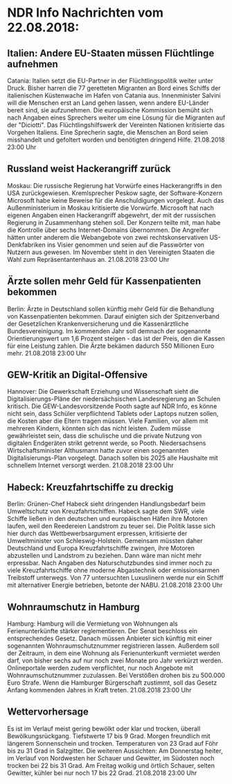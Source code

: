 # NDR Info Nachrichten vom 22.08.2018:


## Italien: Andere EU-Staaten müssen Flüchtlinge aufnehmen
Catania: Italien setzt die EU-Partner in der Flüchtlingspolitik weiter unter Druck. Bisher harren die 77 geretteten Migranten an Bord eines Schiffs der italienischen Küstenwache im Hafen von Catania aus. Innenminister Salvini will die Menschen erst an Land gehen lassen, wenn andere EU-Länder bereit sind, sie aufzunehmen. Die europäische Kommission bemüht sich nach Angaben eines Sprechers weiter um eine Lösung für die Migranten auf der "Diciotti". Das Flüchtlingshilfswerk der Vereinten Nationen kritisierte das Vorgehen Italiens. Eine Sprecherin sagte, die Menschen an Bord seien misshandelt und gefoltert worden und benötigten dringend Hilfe. 21.08.2018 23:00 Uhr 

## Russland weist Hackerangriff zurück
Moskau: Die russische Regierung hat Vorwürfe eines Hackerangriffs in den USA zurückgewiesen. Kremlsprecher Peskow sagte, der Software-Konzern Microsoft habe keine Beweise für die Anschuldigungen vorgelegt. Auch das Außenministerium in Moskau kritisierte die Vorwürfe. Microsoft hat nach eigenen Angaben einen Hackerangriff abgewehrt, der mit der russischen Regierung in Zusammenhang stehen soll. Der Konzern teilte mit, man habe die Kontrolle über sechs Internet-Domains übernommen. Die Angreifer hätten unter anderem die Webangebote von zwei rechtskonservativen US-Denkfabriken ins Visier genommen und seien auf die Passwörter von Nutzern aus gewesen. Im November steht in den Vereinigten Staaten die Wahl zum Repräsentantenhaus an. 21.08.2018 23:00 Uhr 

## Ärzte sollen mehr Geld für Kassenpatienten bekommen
Berlin: Ärzte in Deutschland sollen künftig mehr Geld für die Behandlung von Kassenpatienten bekommen. Darauf einigten sich der Spitzenverband der Gesetzlichen Krankenversicherung und die Kassenärztliche Bundesvereinigung. Im kommenden Jahr soll demnach der sogenannte Orientierungswert um 1,6 Prozent steigen - das ist der Preis, den die Kassen für eine Leistung zahlen. Die Ärzte bekämen dadurch 550 Millionen Euro mehr. 21.08.2018 23:00 Uhr 

## GEW-Kritik an Digital-Offensive
Hannover: Die Gewerkschaft Erziehung und Wissenschaft sieht die Digitalisierungs-Pläne der niedersächsischen Landesregierung an Schulen kritisch. Die GEW-Landesvorsitzende Pooth sagte auf NDR Info, es könne nicht sein, dass Schüler verpflichtend Tablets oder Laptops nutzen sollen, die Kosten aber die Eltern tragen müssen. Viele Familien, vor allem mit mehreren Kindern, könnten sich das nicht leisten. Zudem müsse gewährleistet sein, dass die schulische und die private Nutzung von digitalen Endgeräten strikt getrennt werde, so Pooth. Niedersachsens Wirtschaftsminister Althusmann hatte zuvor einen sogenannten Digitalisierungs-Plan vorgelegt. Danach sollen bis 2025 alle Haushalte mit schnellem Internet versorgt werden. 21.08.2018 23:00 Uhr 

## Habeck: Kreuzfahrtschiffe zu dreckig
Berlin: Grünen-Chef Habeck sieht dringenden Handlungsbedarf beim Umweltschutz von Kreuzfahrtschiffen. Habeck sagte dem SWR, viele Schiffe ließen in den deutschen und europäischen Häfen ihre Motoren laufen, weil den Reedereien Landstrom zu teuer sei. Die Politik lasse sich hier durch das Wettbewerbsargument erpressen, kritisierte der Umweltminister von Schleswig-Holstein. Gemeinsam müssten daher Deutschland und Europa Kreuzfahrtschiffe zwingen, ihre Motoren abzustellen und Landstrom zu beziehen. Dann wäre man nicht mehr erpressbar. Nach Angaben des Naturschutzbundes sind immer noch zu viele Kreuzfahrtschiffe ohne moderne Abgastechnik oder emissionsarmen Treibstoff unterwegs. Von 77 untersuchten Luxuslinern werde nur ein Schiff mit alternativer Energie betrieben, betonte der NABU. 21.08.2018 23:00 Uhr 

## Wohnraumschutz in Hamburg
Hamburg: Hamburg will die Vermietung von Wohnungen als Ferienunterkünfte stärker reglementieren. Der Senat beschloss ein entsprechendes Gesetz. Danach müssen Anbieter sich künftig mit einer sogenannten Wohnraumschutznummer registrieren lassen. Außerdem soll der Zeitraum, in dem eine Wohnung als Ferienunterkunft vermietet werden darf, von bisher sechs auf nur noch zwei Monate pro Jahr verkürzt werden. Onlineportale werden zudem verpflichtet, nur noch Angebote mit Wohnraumschutznummer zuzulassen. Bei Verstößen drohen bis zu 500.000 Euro Strafe. Wenn die Hamburger Bürgerschaft zustimmt, soll das Gesetz Anfang kommenden Jahres in Kraft treten. 21.08.2018 23:00 Uhr 

## Wettervorhersage
Es ist im Verlauf meist gering bewölkt oder klar und trocken, überall Bewölkungsrückgang. Tiefstwerte 17 bis 9 Grad. Morgen freundlich mit längerem Sonnenschein und trocken. Temperaturen von 23 Grad  auf Föhr bis zu 31 Grad in Salzgitter. Die weiteren Aussichten: Am Donnerstag heiter, im Verlauf von Nordwesten her Schauer und Gewitter, im Südosten noch trocken bei 22 bis 31 Grad. Am Freitag wolkig und örtlich Schauer, selten Gewitter, kühler bei nur noch 17 bis 22 Grad. 21.08.2018 23:00 Uhr 
